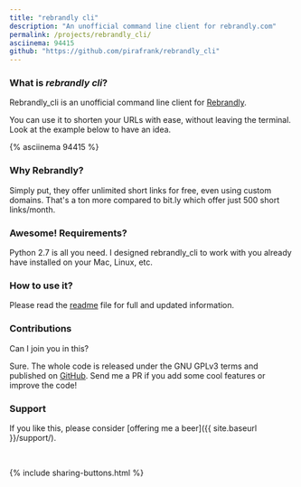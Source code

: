 ```yaml
---
title: "rebrandly cli"
description: "An unofficial command line client for rebrandly.com"
permalink: /projects/rebrandly_cli/
asciinema: 94415
github: "https://github.com/pirafrank/rebrandly_cli"
---
```


### What is *rebrandly cli*?

Rebrandly_cli is an unofficial command line client for [Rebrandly](http://rebrandly.com).

You can use it to shorten your URLs with ease, without leaving the terminal. Look at the example below to have an idea.

{% asciinema 94415 %}

### Why Rebrandly?

Simply put, they offer unlimited short links for free, even using custom domains. That's a ton more compared to bit.ly which offer just 500 short links/month.

### Awesome! Requirements?

Python 2.7 is all you need. I designed rebrandly_cli to work with you already have installed on your Mac, Linux, etc.

### How to use it?

Please read the [readme](https://github.com/pirafrank/rebrandly_cli/blob/master/README.md) file for full and updated information.

### Contributions

Can I join you in this?

Sure. The whole code is released under the GNU GPLv3 terms and published on [GitHub](https://github.com/pirafrank/rebrandly_cli). Send me a PR if you add some cool features or improve the code!

### Support

If you like this, please consider [offering me a beer]({{ site.baseurl }}/support/).

<br>

{% include sharing-buttons.html %}
